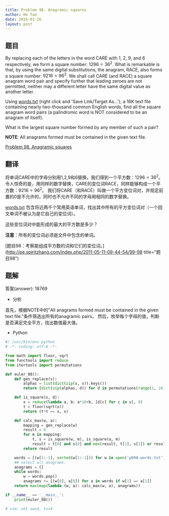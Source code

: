 ```yaml
---
title: Problem 98. Anagramic squares
author: He Tao
date: 2016-01-26
layout: post
---
```


## 题目

By replacing each of the letters in the word CARE with 1, 2, 9, and 6 respectively, we form a square number: $1296 = 36^2$. What is remarkable
is that, by using the same digital substitutions, the anagram, RACE, also forms a square number: $9216 = 96^2$. We shall call CARE (and RACE) a
square anagram word pair and specify further that leading zeroes are not permitted, neither may a different letter have the same digital value
as another letter.

Using [words.txt](../resource/p098-words.txt) (right click and 'Save Link/Target As...'), a 16K text file containing nearly two-thousand common English words, find all the square anagram word pairs (a palindromic word is NOT considered to be an anagram of itself).

What is the largest square number formed by any member of such a pair?

**NOTE**: All anagrams formed must be contained in the given text file.

[Problem 98. Anagramic squares](https://projecteuler.net/problem=98 "Problem 98")

## 翻译

将单词CARE中的字母分别用1,2,9和6替换，我们得到一个平方数：$1296 = 36^2$。令人惊奇的是，用同样的数字替换，CARE的变位词RACE，同样能够构成一个平方数：$9216 = 96^2$。
我们将CARE（和RACE）叫做一个平方变位词对，并规定前置的0是不允许的，同时也不允许不同的字母用相同的数字替换。

[words.txt](../resource/p098-words.txt) 包含将近两千个常用英语单词，找出其中所有的平方变位词对（一个回文单词不被认为是它自己的变位词）。

这些变位词对中能形成的最大的平方数是多少？

**注意**：所有的变位词必须是文件中包含的单词。

[题目98：考察能组成平方数的词和它们的变位词。](http://pe.spiritzhang.com/index.php/2011-05-11-09-44-54/99-98 title="题目98")

## 题解

答案(answer): 18769

+ 分析

首先，根据NOTE中的"All anagrams formed must be contained in the given text file."条件筛选出所有的anagramic pairs，
然后，枚举每个字母的值，判断是否满足完全平方，找出数值最大值。

+ Python

~~~python
#! /usr/bin/env python
# -*- coding: utf-8 -*-

from math import floor, sqrt
from functools import reduce
from itertools import permutations

def euler_98():
    def gen_replace(s):
        alphas = list(dict(zip(s, s)).keys())
        return [dict(zip(alphas, d)) for d in permutations(range(1, 10), len(s))]

    def is_square(s, d):
        x = reduce(lambda a, b: a*10+b, [d[c] for c in s], 0)
        t = floor(sqrt(x))
        return (t*t == x, x)

    def calc_max(w, a):
        mapping = gen_replace(w)
        result = 0
        for m in mapping:
            t, s = is_square(w, m), is_square(a, m)
            result = t[0] and s[0] and max(result, t[1], s[1]) or result
        return result

    words = [(w[1:-1], sorted(w[1:-1])) for w in open('p098-words.txt').read().split(',')]
    ## select all anagrams.
    anagrams = []
    while words:
        w = words.pop()
        anagrams += [(w[0], a[0]) for a in words if w[1] == a[1]]
    return max(map(lambda (w, a): calc_max(w, a), anagrams))

if __name__ == '__main__':
    print(euler_98())

# vim: set sw=4, ts=4
~~~

